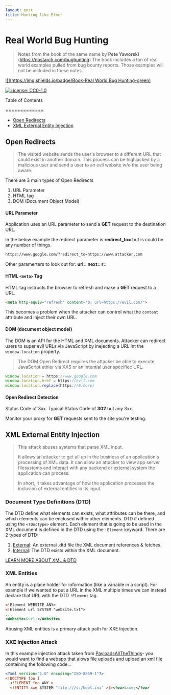 ```yaml
---
layout: post
title: Hunting like Elmer
---
```


# Real World Bug Hunting 
> Notes from the book of the same name by **Pete Yaworski** (https://nostarch.com/bughunting)
> The book includes a ton of real world examples pulled from bug bounty reports.  Those examples will not be included in these notes.

[![](https://img.shields.io/badge/Book-Real World Bug Hunting-green)](https://nostarch.com/bughunting)

[![License: CC0-1.0](https://licensebuttons.net/l/zero/1.0/80x15.png)](http://creativecommons.org/publicdomain/zero/1.0/)

Table of Contents

=============

* [Open Redirects](#open-redirects)
* [XML External Entity Injection](#xml-external-entity-injection)



## Open Redirects

> The visited website sends the user's browser to a different URL that could exist in another domain.  This process can be highjacked by a malicious user and send a user to an evil website w/o the user being aware.

There are 3 main types of Open Redirects
1. URL Parameter
2. HTML <meta> tag
3. DOM (Document Object Model)

#### URL Parameter
Application uses an URL parameter to send a **GET** request to the destination URL.

In the below example the redirect parameter is **redirect_to=** but is could be any number of things.

```html
https://www.google.com/?redirect_to=https://www.attacker.com
```

Other paramerters to look out for:
**url=**
**next=**
**r=**

#### HTML `<meta>` Tag
HTML <meta> tag instructs the browser to refresh and make a **GET** request to a URL.
```html
<meta http-equiv="refresh" content="0; url=https://evil.com/">
```
This becomes a problem when the attacker can control what the `content` attribute and inject their own URL.

#### DOM (document object model)
The DOM is an API for the HTML and XML documents.  Attacker can redirect users to super evil URLs via JavaScript by inejecting a URL int the `window.location` property.

> The DOM Open Redirect requires the attacker be able to execute JavaScript ethier via XXS or an intential user specifiec URL.

```javascript
window.location = https://www.google.com
window.location.href = https://evil.com
window.location.replace(https://E.Corp)
```

#### Open Redirect Detection
Status Code of 3xx.  Typical Status Code of **302** but any 3xx.

Monitor your proxy for **GET** requests sent to the site you're testing.

## XML External Entity Injection

> This attack abuses systems that parse XML input.
>
> It allows an attacker to get all up in the business of an application's processing of XML data.  It can allow an attacker to view app server filesystems and interact with any backend or external system the application can process.
>
> In short, it takes advantage of how the application processes the inclusion of external entities in its input.

### Document Type Definitions (DTD)

The DTD define what elements can exists, what attributes can be there, and which elements can be enclosed within other elements.  DTD if defined using the `<!Doctype>` element. Each element that is going to be used in the XML document is defined in the DTD using the `!Element` keyword.  There are 2 types of DTD:

1. <u>External</u>: An external .dtd file the XML document references & fetches. 
2. <u>Internal</u>: The DTD exists within the XML document.

[LEARN MORE ABOUT XML & DTD](https://portswigger.net/web-security/xxe/xml-entities)

### XML Entities

An entity is a place holder for information (like a variable in a script).  For example if we wanted to put a URL in the XML multiple times we can instead declare that URL with the DTD `!Element` tag.

```xml
<!Element WEBSITE ANY>
<!Element url SYSTEM "website.txt">
...
<Website>&url;</Website>
```

Abusing XML entities is a primary attack path for XXE Injection.

### XXE Injection Attack

In this example injection attack taken from [PayloadsAllTheThings]([https://github.com/swisskyrepo/PayloadsAllTheThings/tree/master/XXE%20Injection#classic-xxe)- you would want to find a webapp that alows file uploads and upload an xml file containing the following code...

```xml
<?xml version="1.0" encoding="ISO-8859-1"?>
<!DOCTYPE foo [  
  <!ELEMENT foo ANY >
  <!ENTITY xxe SYSTEM "file:///c:/boot.ini" >]><foo>&xxe;</foo>
```







